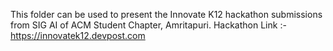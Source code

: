 This folder can be used to present the Innovate K12 hackathon submissions from SIG AI of ACM Student Chapter, Amritapuri.
Hackathon Link :- https://innovatek12.devpost.com
